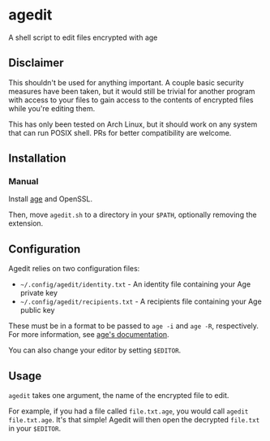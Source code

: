 # agedit

A shell script to edit files encrypted with age

## Disclaimer

This shouldn't be used for anything important.
A couple basic security measures have been taken, but it would still be trivial
for another program with access to your files to gain access to the contents of
encrypted files while you're editing them.

This has only been tested on Arch Linux, but it should work on any system
that can run POSIX shell. PRs for better compatibility are welcome.

## Installation

### Manual

Install [age](https://github.com/FiloSottile/age) and OpenSSL.

Then, move `agedit.sh` to a directory in your `$PATH`, optionally removing the extension.

## Configuration

Agedit relies on two configuration files:

* `~/.config/agedit/identity.txt` - An identity file containing your Age private key
* `~/.config/agedit/recipients.txt` - A recipients file containing your Age public key

These must be in a format to be passed to `age -i` and `age -R`, respectively.
For more information, see [age's documentation](https://github.com/FiloSottile/age).

You can also change your editor by setting `$EDITOR`.

## Usage

`agedit` takes one argument, the name of the encrypted file to edit.

For example, if you had a file called `file.txt.age`,
you would call `agedit file.txt.age`. It's that simple!
Agedit will then open the decrypted `file.txt` in your `$EDITOR`.
